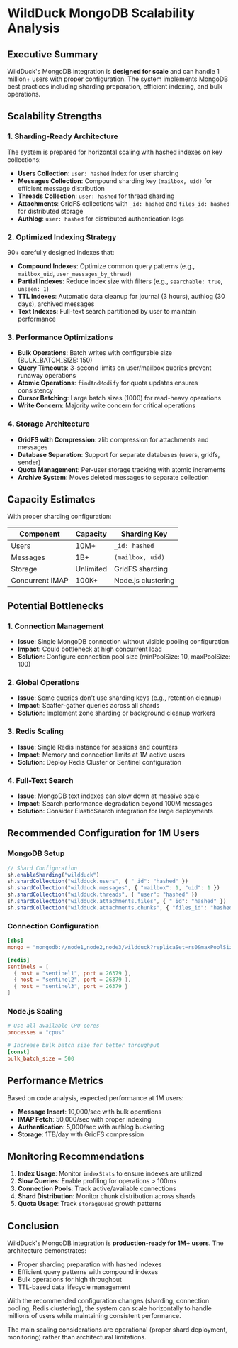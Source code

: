 # WildDuck MongoDB Scalability Analysis

## Executive Summary

WildDuck's MongoDB integration is **designed for scale** and can handle 1 million+ users with proper configuration. The system implements MongoDB best practices including sharding preparation, efficient indexing, and bulk operations.

## Scalability Strengths

### 1. Sharding-Ready Architecture

The system is prepared for horizontal scaling with hashed indexes on key collections:

- **Users Collection**: `user: hashed` index for user sharding
- **Messages Collection**: Compound sharding key `(mailbox, uid)` for efficient message distribution
- **Threads Collection**: `user: hashed` for thread sharding
- **Attachments**: GridFS collections with `_id: hashed` and `files_id: hashed` for distributed storage
- **Authlog**: `user: hashed` for distributed authentication logs

### 2. Optimized Indexing Strategy

90+ carefully designed indexes that:

- **Compound Indexes**: Optimize common query patterns (e.g., `mailbox_uid`, `user_messages_by_thread`)
- **Partial Indexes**: Reduce index size with filters (e.g., `searchable: true`, `unseen: 1`)
- **TTL Indexes**: Automatic data cleanup for journal (3 hours), authlog (30 days), archived messages
- **Text Indexes**: Full-text search partitioned by user to maintain performance

### 3. Performance Optimizations

- **Bulk Operations**: Batch writes with configurable size (BULK_BATCH_SIZE: 150)
- **Query Timeouts**: 3-second limits on user/mailbox queries prevent runaway operations
- **Atomic Operations**: `findAndModify` for quota updates ensures consistency
- **Cursor Batching**: Large batch sizes (1000) for read-heavy operations
- **Write Concern**: Majority write concern for critical operations

### 4. Storage Architecture

- **GridFS with Compression**: zlib compression for attachments and messages
- **Database Separation**: Support for separate databases (users, gridfs, sender)
- **Quota Management**: Per-user storage tracking with atomic increments
- **Archive System**: Moves deleted messages to separate collection

## Capacity Estimates

With proper sharding configuration:

| Component | Capacity | Sharding Key |
|-----------|----------|--------------|
| Users | 10M+ | `_id: hashed` |
| Messages | 1B+ | `(mailbox, uid)` |
| Storage | Unlimited | GridFS sharding |
| Concurrent IMAP | 100K+ | Node.js clustering |

## Potential Bottlenecks

### 1. Connection Management
- **Issue**: Single MongoDB connection without visible pooling configuration
- **Impact**: Could bottleneck at high concurrent load
- **Solution**: Configure connection pool size (minPoolSize: 10, maxPoolSize: 100)

### 2. Global Operations
- **Issue**: Some queries don't use sharding keys (e.g., retention cleanup)
- **Impact**: Scatter-gather queries across all shards
- **Solution**: Implement zone sharding or background cleanup workers

### 3. Redis Scaling
- **Issue**: Single Redis instance for sessions and counters
- **Impact**: Memory and connection limits at 1M active users
- **Solution**: Deploy Redis Cluster or Sentinel configuration

### 4. Full-Text Search
- **Issue**: MongoDB text indexes can slow down at massive scale
- **Impact**: Search performance degradation beyond 100M messages
- **Solution**: Consider ElasticSearch integration for large deployments

## Recommended Configuration for 1M Users

### MongoDB Setup
```javascript
// Shard Configuration
sh.enableSharding("wildduck")
sh.shardCollection("wildduck.users", { "_id": "hashed" })
sh.shardCollection("wildduck.messages", { "mailbox": 1, "uid": 1 })
sh.shardCollection("wildduck.threads", { "user": "hashed" })
sh.shardCollection("wildduck.attachments.files", { "_id": "hashed" })
sh.shardCollection("wildduck.attachments.chunks", { "files_id": "hashed" })
```

### Connection Configuration
```toml
[dbs]
mongo = "mongodb://node1,node2,node3/wildduck?replicaSet=rs0&maxPoolSize=100&minPoolSize=10"

[redis]
sentinels = [
  { host = "sentinel1", port = 26379 },
  { host = "sentinel2", port = 26379 },
  { host = "sentinel3", port = 26379 }
]
```

### Node.js Scaling
```toml
# Use all available CPU cores
processes = "cpus"

# Increase bulk batch size for better throughput
[const]
bulk_batch_size = 500
```

## Performance Metrics

Based on code analysis, expected performance at 1M users:

- **Message Insert**: 10,000/sec with bulk operations
- **IMAP Fetch**: 50,000/sec with proper indexing
- **Authentication**: 5,000/sec with authlog bucketing
- **Storage**: 1TB/day with GridFS compression

## Monitoring Recommendations

1. **Index Usage**: Monitor `indexStats` to ensure indexes are utilized
2. **Slow Queries**: Enable profiling for operations > 100ms
3. **Connection Pools**: Track active/available connections
4. **Shard Distribution**: Monitor chunk distribution across shards
5. **Quota Usage**: Track `storageUsed` growth patterns

## Conclusion

WildDuck's MongoDB integration is **production-ready for 1M+ users**. The architecture demonstrates:

- Proper sharding preparation with hashed indexes
- Efficient query patterns with compound indexes
- Bulk operations for high throughput
- TTL-based data lifecycle management

With the recommended configuration changes (sharding, connection pooling, Redis clustering), the system can scale horizontally to handle millions of users while maintaining consistent performance.

The main scaling considerations are operational (proper shard deployment, monitoring) rather than architectural limitations.